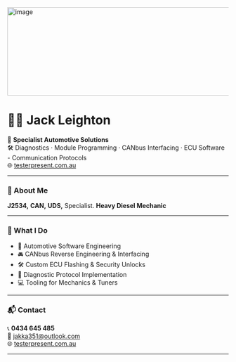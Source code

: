 <a href="https://testerpresent.com.au/">
<img width="1326" height="201" alt="image" src="https://github.com/user-attachments/assets/d6519415-9430-4fa9-aedf-41249296c096" />
</a>

# 👨‍🔧 Jack Leighton 

🚗 **Specialist Automotive Solutions**  
🛠️ Diagnostics · Module Programming · CANbus Interfacing · ECU Software - Communication Protocols  
🌐 [testerpresent.com.au](https://testerpresent.com.au)

---

### 🧠 About Me
 **J2534,** **CAN,** **UDS,** Specialist.
 **Heavy Diesel Mechanic**

---

### 🔧 What I Do

- 🧰 Automotive Software Engineering  
- 🚘 CANbus Reverse Engineering & Interfacing  
- 🛠️ Custom ECU Flashing & Security Unlocks  
- 🧪 Diagnostic Protocol Implementation  
- 💻 Tooling for Mechanics & Tuners

---

### 📬 Contact

📞 **0434 645 485**  
📧 [jakka351@outlook.com](mailto:jakka351@outlook.com)  
🌐 [testerpresent.com.au](https://testerpresent.com.au)

---


<!--
**jakka351/jakka351** is a ✨ _special_ ✨ repository because its `README.md` (this file) appears on your GitHub profile.

Here are some ideas to get you started:

- 🔭 I’m currently working on ...
- 🌱 I’m currently learning ...
- 👯 I’m looking to collaborate on ...
- 🤔 I’m looking for help with ...
- 💬 Ask me about ...
- 📫 How to reach me: ...
- 😄 Pronouns: ...
- ⚡ Fun fact: ...
-->
